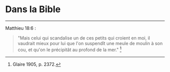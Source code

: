 # Dans la Bible

***

Matthieu 18:6 :

> "Mais celui qui scandalise un de ces petits qui croient en moi, il vaudrait mieux pour lui que l'on suspendît une meule de moulin à son cou, et qu'on le précipitât au profond de la mer." [^1]

[^1]: Glaire 1905, p. 2372.
